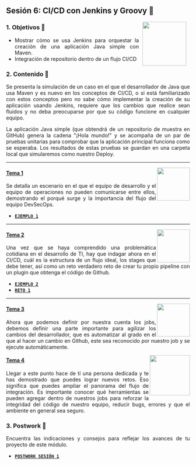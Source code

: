 ## Sesión 6: CI/CD con Jenkins y Groovy 🤖

<img src="../images/android-kotlin.png" align="right" height="120" hspace="10">
<div style="text-align: justify;">

### 1. Objetivos :dart: 

- Mostrar cómo se usa Jenkins para orquestar la creación de una aplicación Java simple con Maven.
- Integración de repositorio dentro de un flujo CI/CD

### 2. Contenido :blue_book:

Se presenta la simulación de un caso en el que el desarrollador de Java que usa Maven y es nuevo en los conceptos de CI/CD, o si está familiarizado con estos conceptos pero no sabe cómo implementar la creación de su aplicación usando Jenkins, requiere que los cambios que realice sean fluidos y no deba preocuparse por que su código funcione en cualquier equipo.

La aplicación Java simple (que obtendrá de un repositorio de muestra en GitHub) genera la cadena "¡Hola mundo!" y se acompaña de un par de pruebas unitarias para comprobar que la aplicación principal funciona como se esperaba. Los resultados de estas pruebas se guardan en una carpeta local que simularemos como nuestro Deploy.

---

<img src="images/tools.png" align="right" height="90"> 

#### <ins>Tema 1</ins>

Se detalla un escenario en el que el equipo de desarrollo y el equipo de operaciones no pueden comunicarse entre ellos, demostrando el porqué surge y la importancia del flujo del equipo DevSecOps.

- [**`EJEMPLO 1`**](./Ejemplo-01)

---

<img src="images/structure.png" align="right" height="90"> 

#### <ins>Tema 2</ins>

Una vez que se haya comprendido una problemática cotidiana en el desarrollo de TI, hay que indagar ahora en el CI/CD, cuál es la estructura de un flujo ideal, los stages que debe tener, así como un reto verdadero reto de crear tu propio pipeline con un plugin que obtenga el código de Github.

- [**`EJEMPLO 2`**](./Ejemplo-02)
- [**`RETO 1`**](./Reto-01)
---

<img src="images/emulator.jpg" align="right" height="90"> 

#### <ins>Tema 3</ins>

Ahora que podemos definir por nuestra cuenta los jobs, debemos definir una parte importante para agilizar los cambios del desarrollador, que es automatizar al grado en el que al hacer un cambio en Github, este sea reconocido por nuestro job y se ejecute automáticamente. 

<img src="images/chaomi.png" align="right" height="110"> 

#### <ins>Tema 4</ins>

Llegar a este punto hace de tí una persona dedicada y te has demostrado que puedes lograr nuevos retos. Eso significa que puedes ampliar el panorama del flujo de integración. Es importante conocer qué herramientas se pueden agregar dentro de nuestros jobs para reforzar la integridad del código de nuestro equipo, reducir bugs, errores y que el ambiente en general sea seguro.


### 3. Postwork :memo:

Encuentra las indicaciones y consejos para reflejar los avances de tu proyecto de este módulo.

- [**`POSTWORK SESIÓN 1`**](./Postwork/)

<br/>


</div>

